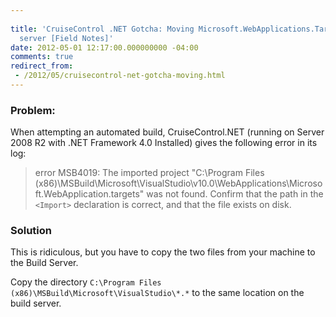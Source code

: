 ```yaml
---
 
title: 'CruiseControl .NET Gotcha: Moving Microsoft.WebApplications.Targets to the
  server [Field Notes]'
date: 2012-05-01 12:17:00.000000000 -04:00
comments: true
redirect_from: 
 - /2012/05/cruisecontrol-net-gotcha-moving.html
---
```

### Problem:

When attempting an automated build, CruiseControl.NET (running on Server 2008 R2 with .NET Framework 4.0 Installed) gives the following error in its log:

>error MSB4019: The imported project "C:\Program Files (x86)\MSBuild\Microsoft\VisualStudio\v10.0\WebApplications\Microsoft.WebApplication.targets" was not found. Confirm that the path in the `<Import>` declaration is correct, and that the file exists on disk.

### Solution

This is ridiculous, but you have to copy the two files from your machine to the Build Server.

Copy the directory `C:\Program Files (x86)\MSBuild\Microsoft\VisualStudio\*.*` to the same location on the build server.
